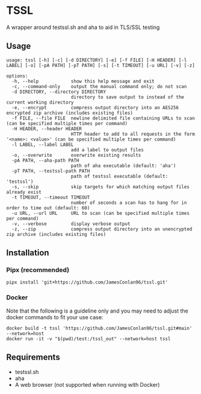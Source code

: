 # TSSL

A wrapper around testssl.sh and aha to aid in TLS/SSL testing

## Usage

~~~
usage: tssl [-h] [-c] [-d DIRECTORY] [-e] [-f FILE] [-H HEADER] [-l LABEL] [-o] [-pA PATH] [-pT PATH] [-s] [-t TIMEOUT] [-u URL] [-v] [-z]

options:
  -h, --help            show this help message and exit
  -c, --command-only    output the manual command only; do not scan
  -d DIRECTORY, --directory DIRECTORY
                        directory to save output to instead of the current working directory
  -e, --encrypt         compress output directory into an AES256 encrypted zip archive (includes existing files)
  -f FILE, --file FILE  newline delimited file containing URLs to scan (can be specified multiple times per command)
  -H HEADER, --header HEADER
                        HTTP header to add to all requests in the form '<name>: <value>' (can be specified multiple times per command)
  -l LABEL, --label LABEL
                        add a label to output files
  -o, --overwrite       overwrite existing results
  -pA PATH, --aha-path PATH
                        path of aha executable (default: 'aha')
  -pT PATH, --testssl-path PATH
                        path of testssl executable (default: 'testssl')
  -s, --skip            skip targets for which matching output files already exist
  -t TIMEOUT, --timeout TIMEOUT
                        number of seconds a scan has to hang for in order to time out (default: 60)
  -u URL, --url URL     URL to scan (can be specified multiple times per command)
  -v, --verbose         display verbose output
  -z, --zip             compress output directory into an unencrypted zip archive (includes existing files)
~~~

## Installation

### Pipx (recommended)

~~~
pipx install 'git+https://github.com/JamesConlan96/tssl.git'
~~~

### Docker

Note that the following is a guideline only and you may need to adjust the docker commands to fit your use case:

~~~
docker build -t tssl 'https://github.com/JamesConlan96/tssl.git#main' --network=host
docker run -it -v "$(pwd)/test:/tssl_out" --network=host tssl
~~~

## Requirements

- testssl.sh
- aha
- A web browser (not supported when running with Docker)
